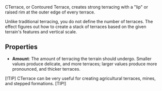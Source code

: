 CTerrace, or Contoured Terrace, creates strong terracing with a "lip" or raised rim at the outer edge of every terrace.

Unlike traditional terracing, you do not define the number of terraces. The effect figures out how to create a stack of terraces based on the given terrain's features and vertical scale.

## Properties

- **Amount**: The amount of terracing the terrain should undergo. Smaller values produce delicate, and more terraces; larger values produce more pronounced, and thicker terraces.

[!TIP]
CTerrace can be very useful for creating agricultural terraces, mines, and stepped formations.
[TIP!]